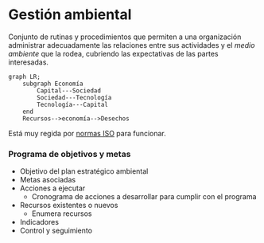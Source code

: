 # Gestión ambiental

Conjunto de rutinas y procedimientos que permiten a una organización administrar adecuadamente las relaciones entre sus actividades y el *medio ambiente* que la rodea, cubriendo las expectativas de las partes interesadas.

````mermaid
graph LR;
	subgraph Economía
		Capital---Sociedad
		Sociedad---Tecnología
		Tecnología---Capital
	end
	Recursos-->economía-->Desechos

````

Está muy regida por [normas ISO](Normas.md) para funcionar.

### Programa de objetivos y metas

* Objetivo del plan estratégico ambiental
* Metas asociadas
* Acciones a ejecutar
  * Cronograma de acciones a desarrollar para cumplir con el programa
* Recursos existentes o nuevos
  * Enumera recursos
* Indicadores
* Control y seguimiento
